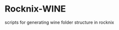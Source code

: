 # Rocknix-WINE
scripts for generating wine folder structure in rocknix

```curl -L https://github.com/profork/Rocknix-WINE/raw/main/wine_setup.sh | bash

